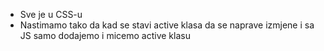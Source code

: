 * Sve je u CSS-u
* Nastimamo tako da kad se stavi active klasa da se naprave izmjene i sa JS samo dodajemo i micemo active klasu